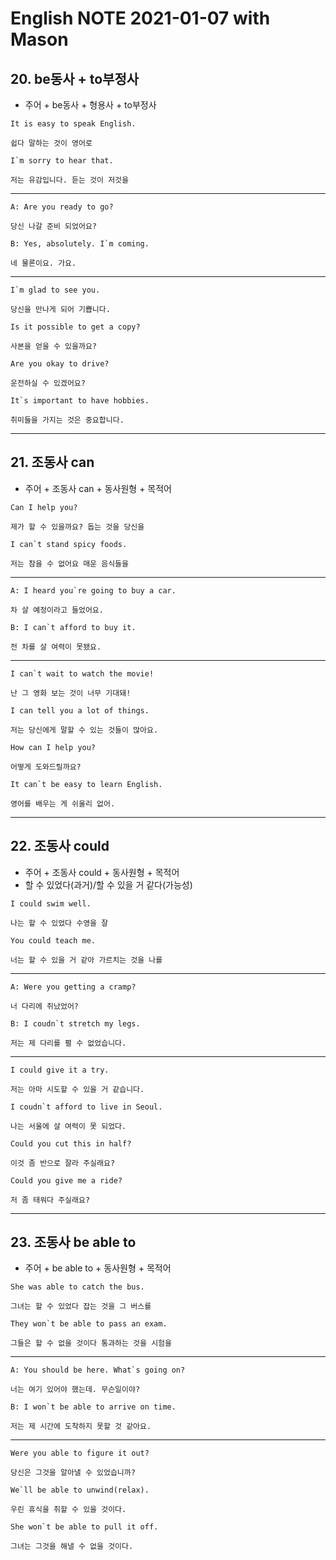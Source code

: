 # English NOTE 2021-01-07 with Mason

## 20. be동사 + to부정사
- 주어 + be동사 + 형용사 + to부정사
```
It is easy to speak English.

쉽다 말하는 것이 영어로
```
```
I`m sorry to hear that.

저는 유감입니다. 듣는 것이 저것을
```
---
```
A: Are you ready to go?

당신 나갈 준비 되었어요?

B: Yes, absolutely. I`m coming.

네 물론이요. 가요.
```
---
```
I`m glad to see you.

당신을 만나게 되어 기쁩니다.
```
```
Is it possible to get a copy?

사본을 얻을 수 있을까요?
```
```
Are you okay to drive?

운전하실 수 있겠어요?
```
```
It`s important to have hobbies.

취미들을 가지는 것은 중요합니다.
```
---
## 21. 조동사 can
- 주어 + 조동사 can + 동사원형 + 목적어
```
Can I help you?

제가 할 수 있을까요? 돕는 것을 당신을
```
```
I can`t stand spicy foods.

저는 참을 수 없어요 매운 음식들을
```
---
```
A: I heard you`re going to buy a car.

차 살 예정이라고 들었어요.

B: I can`t afford to buy it.

전 차를 살 여력이 못됐요.
```
---
```
I can`t wait to watch the movie!

난 그 영화 보는 것이 너무 기대돼!
```
```
I can tell you a lot of things.

저는 당신에게 말할 수 있는 것들이 많아요.
```
```
How can I help you?

어떻게 도와드릴까요?
```
```
It can`t be easy to learn English.

영어를 배우는 게 쉬울리 없어.
```
---
## 22. 조동사 could
- 주어 + 조동사 could + 동사원형 + 목적어
- 할 수 있었다(과거)/할 수 있을 거 같다(가능성)
```
I could swim well.

나는 할 수 있었다 수영을 잘
```
```
You could teach me.

너는 할 수 있을 거 같아 가르치는 것을 나를
```
---
```
A: Were you getting a cramp?

너 다리에 쥐났었어?

B: I coudn`t stretch my legs.

저는 제 다리를 펼 수 없었습니다.
```
---
```
I could give it a try.

저는 아마 시도할 수 있을 거 같습니다.
```
```
I coudn`t afford to live in Seoul.

나는 서울에 살 여력이 못 되었다.
```
```
Could you cut this in half?

이것 좀 반으로 잘라 주실래요?
```
```
Could you give me a ride?

저 좀 태워다 주실래요?
```
---
## 23. 조동사 be able to
- 주어 + be able to + 동사원형 + 목적어
```
She was able to catch the bus.

그녀는 할 수 있었다 잡는 것을 그 버스를
```
```
They won`t be able to pass an exam.

그들은 할 수 없을 것이다 통과하는 것을 시험을
```
---
```
A: You should be here. What`s going on?

너는 여기 있어야 했는데. 무슨일이야?

B: I won`t be able to arrive on time.

저는 제 시간에 도착하지 못할 것 같아요.
```
---
```
Were you able to figure it out?

당신은 그것을 알아낼 수 있었습니까?
```
```
We`ll be able to unwind(relax).

우린 휴식을 취할 수 있을 것이다.
```
```
She won`t be able to pull it off.

그녀는 그것을 해낼 수 없을 것이다.
```
